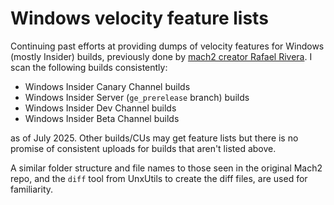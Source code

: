 # Windows velocity feature lists
Continuing past efforts at providing dumps of velocity features for Windows (mostly Insider) builds, previously done by [mach2 creator Rafael Rivera](https://github.com/riverar/mach2). I scan the following builds consistently:
- Windows Insider Canary Channel builds
- Windows Insider Server (`ge_prerelease` branch) builds
- Windows Insider Dev Channel builds
- Windows Insider Beta Channel builds

as of July 2025.
Other builds/CUs may get feature lists but there is no promise of consistent uploads for builds that aren't listed above.

A similar folder structure and file names to those seen in the original Mach2 repo, and the `diff` tool from UnxUtils to create the diff files, are used for familiarity.
